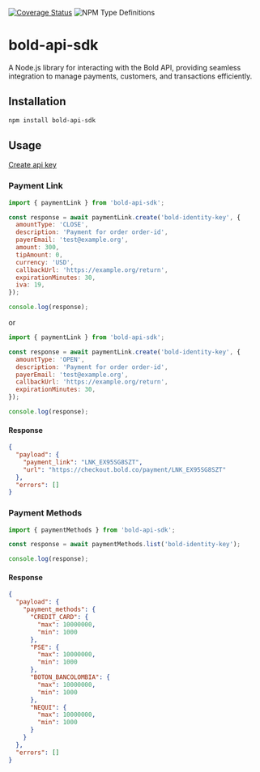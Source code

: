[![Coverage Status](https://coveralls.io/repos/github/boterop/bold-api-sdk/badge.svg?branch=add-types)](https://coveralls.io/github/boterop/bold-api-sdk?branch=add-types)
![NPM Type Definitions](https://img.shields.io/npm/types/bold-api-sdk)

# bold-api-sdk

A Node.js library for interacting with the Bold API, providing seamless integration to manage payments, customers, and transactions efficiently.

## Installation

```bash
npm install bold-api-sdk
```

## Usage

[Create api key](https://www.developers.bold.co/pagos-en-linea/llaves-de-integracion)

### Payment Link

```js
import { paymentLink } from 'bold-api-sdk';

const response = await paymentLink.create('bold-identity-key', {
  amountType: 'CLOSE',
  description: 'Payment for order order-id',
  payerEmail: 'test@example.org',
  amount: 300,
  tipAmount: 0,
  currency: 'USD',
  callbackUrl: 'https://example.org/return',
  expirationMinutes: 30,
  iva: 19,
});

console.log(response);
```

or

```js
import { paymentLink } from 'bold-api-sdk';

const response = await paymentLink.create('bold-identity-key', {
  amountType: 'OPEN',
  description: 'Payment for order order-id',
  payerEmail: 'test@example.org',
  callbackUrl: 'https://example.org/return',
  expirationMinutes: 30,
});

console.log(response);
```

#### Response

```json
{
  "payload": {
    "payment_link": "LNK_EX95SG8SZT",
    "url": "https://checkout.bold.co/payment/LNK_EX95SG8SZT"
  },
  "errors": []
}
```

### Payment Methods

```js
import { paymentMethods } from 'bold-api-sdk';

const response = await paymentMethods.list('bold-identity-key');

console.log(response);
```

#### Response

```json
{
  "payload": {
    "payment_methods": {
      "CREDIT_CARD": {
        "max": 10000000,
        "min": 1000
      },
      "PSE": {
        "max": 10000000,
        "min": 1000
      },
      "BOTON_BANCOLOMBIA": {
        "max": 10000000,
        "min": 1000
      },
      "NEQUI": {
        "max": 10000000,
        "min": 1000
      }
    }
  },
  "errors": []
}
```
